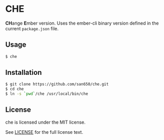 # CHE

**CH**ange **E**mber version. Uses the ember-cli binary version defined in the current `package.json` file.

## Usage

```sh
$ che
```

## Installation

```sh
$ git clone https://github.com/san650/che.git
$ cd che
$ ln -s `pwd`/che /usr/local/bin/che
```

## License

che is licensed under the MIT license.

See [LICENSE](./LICENSE) for the full license text.
